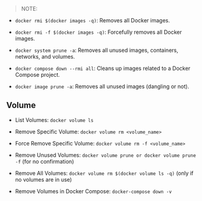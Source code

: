 

> NOTE: 

- `docker rmi $(docker images -q)`: Removes all Docker images.

- `docker rmi -f $(docker images -q)`: Forcefully removes all Docker images.

- `docker system prune -a`: Removes all unused images, containers, networks, and volumes.

- `docker compose down --rmi all`: Cleans up images related to a Docker Compose project.

- `docker image prune -a`: Removes all unused images (dangling or not).


## Volume

- List Volumes: `docker volume ls`

- Remove Specific Volume: `docker volume rm <volume_name>`

- Force Remove Specific Volume: `docker volume rm -f <volume_name>`

- Remove Unused Volumes: `docker volume prune or docker volume prune -f` (for no confirmation)

- Remove All Volumes: `docker volume rm $(docker volume ls -q)` (only if no volumes are in use)

- Remove Volumes in Docker Compose: `docker-compose down -v`
